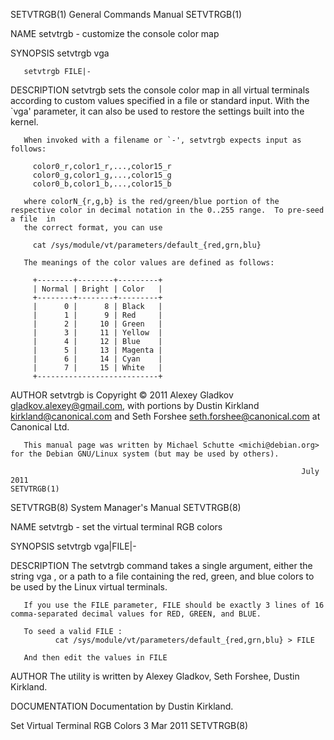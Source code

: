 SETVTRGB(1)                                                   General Commands Manual                                                  SETVTRGB(1)

NAME
       setvtrgb - customize the console color map

SYNOPSIS
       setvtrgb vga

       setvtrgb FILE|-

DESCRIPTION
       setvtrgb  sets  the  console color map in all virtual terminals according to custom values specified in a file or standard input.  With the
       `vga' parameter, it can also be used to restore the settings built into the kernel.

       When invoked with a filename or `-', setvtrgb expects input as follows:

         color0_r,color1_r,...,color15_r
         color0_g,color1_g,...,color15_g
         color0_b,color1_b,...,color15_b

       where colorN_{r,g,b} is the red/green/blue portion of the respective color in decimal notation in the 0..255 range.  To pre-seed a file  in
       the correct format, you can use

         cat /sys/module/vt/parameters/default_{red,grn,blu}

       The meanings of the color values are defined as follows:

         +--------+--------+---------+
         | Normal | Bright | Color   |
         +--------+--------+---------+
         |      0 |      8 | Black   |
         |      1 |      9 | Red     |
         |      2 |     10 | Green   |
         |      3 |     11 | Yellow  |
         |      4 |     12 | Blue    |
         |      5 |     13 | Magenta |
         |      6 |     14 | Cyan    |
         |      7 |     15 | White   |
         +---------------------------+

AUTHOR
       setvtrgb  is Copyright © 2011 Alexey Gladkov <gladkov.alexey@gmail.com>, with portions by Dustin Kirkland <kirkland@canonical.com> and Seth
       Forshee <seth.forshee@canonical.com> at Canonical Ltd.

       This manual page was written by Michael Schutte <michi@debian.org> for the Debian GNU/Linux system (but may be used by others).

                                                                     July 2011                                                         SETVTRGB(1)
SETVTRGB(8)                                                   System Manager's Manual                                                  SETVTRGB(8)

NAME
       setvtrgb - set the virtual terminal RGB colors

SYNOPSIS
       setvtrgb vga|FILE|-

DESCRIPTION
       The  setvtrgb command takes a single argument, either the string vga , or a path to a file containing the red, green, and blue colors to be
       used by the Linux virtual terminals.

       If you use the FILE parameter, FILE should be exactly 3 lines of 16 comma-separated decimal values for RED, GREEN, and BLUE.

       To seed a valid FILE :
              cat /sys/module/vt/parameters/default_{red,grn,blu} > FILE

       And then edit the values in FILE

AUTHOR
       The utility is written by Alexey Gladkov, Seth Forshee, Dustin Kirkland.

DOCUMENTATION
       Documentation by Dustin Kirkland.

Set Virtual Terminal RGB Colors                                     3 Mar 2011                                                         SETVTRGB(8)
